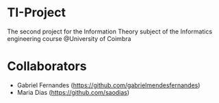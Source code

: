 # TI-Project
The second project for the Information Theory subject of the Informatics engineering course @University of Coimbra
# Collaborators
   - Gabriel Fernandes (https://github.com/gabrielmendesfernandes)
   - Maria Dias (https://github.com/saodias)
